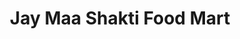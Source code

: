 ---
title: "Jay Maa Shakti Food Mart"
url: /savannah/jay-maa-shakti-food-mart/
shop: Lebensmittel
---